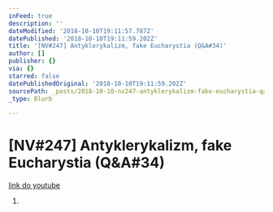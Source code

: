 ```yaml
---
inFeed: true
description: ''
dateModified: '2018-10-10T19:11:57.787Z'
datePublished: '2018-10-10T19:11:59.202Z'
title: '[NV#247] Antyklerykalizm, fake Eucharystia (Q&A#34)'
author: []
publisher: {}
via: {}
starred: false
datePublishedOriginal: '2018-10-10T19:11:59.202Z'
sourcePath: _posts/2018-10-10-nv247-antyklerykalizm-fake-eucharystia-qanda34.md
_type: Blurb

---
```

# \[NV\#247\] Antyklerykalizm, fake Eucharystia (Q&A\#34)
[link do youtube][0]

1. 

[0]: https://www.youtube.com/watch?v=BamSpCc2MBk
